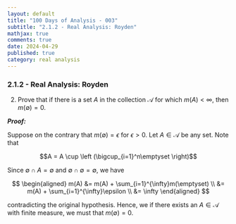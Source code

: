 ```yaml
---
layout: default
title: "100 Days of Analysis - 003"
subtitle: "2.1.2 - Real Analysis: Royden"
mathjax: true
comments: true
date: 2024-04-29
published: true
category: real analysis
---
```


### 2.1.2 - Real Analysis: Royden

2. Prove that if there is a set $A$ in the collection $\mathcal{A}$ for which $m(A) < \infty$, then $m(\emptyset)=0$. 

***Proof:***

Suppose on the contrary that $m(\emptyset) = \epsilon$ for $\epsilon > 0$. Let $A \in \mathcal{A}$ be any set. Note that 

$$A = A \cup \left (\bigcup_{i=1}^n\emptyset \right)$$

Since $\emptyset \cap A = \emptyset$ and $\emptyset \cap \emptyset = \emptyset$, we have

$$
\begin{aligned}
m(A) &= m(A) + \sum_{i=1}^{\infty}m(\emptyset) \\
     &= m(A) + \sum_{i=1}^{\infty}\epsilon \\
     &= \infty
\end{aligned}
$$

contradicting the original hypothesis. Hence, we if there exists an $A \in \mathcal{A}$ with finite measure, we must that $m(\emptyset) = 0$. 





